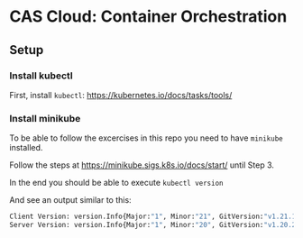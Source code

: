 # CAS Cloud: Container Orchestration

## Setup

### Install kubectl

First, install `kubectl`: https://kubernetes.io/docs/tasks/tools/

### Install minikube

To be able to follow the excercises in this repo you need to have `minikube` installed. 

Follow the steps at https://minikube.sigs.k8s.io/docs/start/ until Step 3.

In the end you should be able to execute `kubectl version`

And see an output similar to this:

```bash
Client Version: version.Info{Major:"1", Minor:"21", GitVersion:"v1.21.1", GitCommit:"5e58841cce77d4bc13713ad2b91fa0d961e69192", GitTreeState:"clean", BuildDate:"2021-05-12T14:18:45Z", GoVersion:"go1.16.4", Compiler:"gc", Platform:"linux/amd64"}
Server Version: version.Info{Major:"1", Minor:"20", GitVersion:"v1.20.2", GitCommit:"faecb196815e248d3ecfb03c680a4507229c2a56", GitTreeState:"clean", BuildDate:"2021-01-13T13:20:00Z", GoVersion:"go1.15.5", Compiler:"gc", Platform:"linux/amd64"}
```